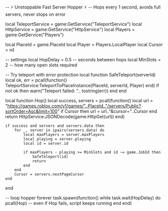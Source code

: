 -- ⚡ Unstoppable Fast Server Hopper ⚡
-- Hops every 1 second, avoids full servers, never stops on error

local TeleportService = game:GetService("TeleportService")
local HttpService = game:GetService("HttpService")
local Players = game:GetService("Players")

local PlaceId = game.PlaceId
local Player = Players.LocalPlayer
local Cursor = nil

-- settings
local HopDelay = 0.5 -- seconds between hops
local MinSlots = 2 -- how many open slots required

-- Try teleport with error protection
local function SafeTeleport(serverId)
    local ok, err = pcall(function()
        TeleportService:TeleportToPlaceInstance(PlaceId, serverId, Player)
    end)
    if not ok then
        warn("Teleport failed: ".. tostring(err))
    end
end

local function Hop()
    local success, servers = pcall(function()
        local url = "https://games.roblox.com/v1/games/"..PlaceId.."/servers/Public?sortOrder=Asc&limit=100"
        if Cursor then
            url = url.."&cursor="..Cursor
        end
        return HttpService:JSONDecode(game:HttpGet(url))
    end)

    if success and servers and servers.data then
        for _, server in ipairs(servers.data) do
            local maxPlayers = server.maxPlayers
            local playing = server.playing
            local id = server.id

            if maxPlayers - playing >= MinSlots and id ~= game.JobId then
                SafeTeleport(id)
                return
            end
        end
        Cursor = servers.nextPageCursor
    end
end

-- loop hopper forever
task.spawn(function()
    while task.wait(HopDelay) do
        pcall(Hop) -- even if Hop fails, script keeps running
    end
end)